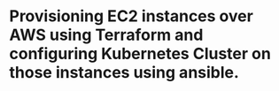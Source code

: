 # Provisioning EC2 instances over AWS using Terraform and configuring Kubernetes Cluster on those instances using ansible. 
